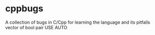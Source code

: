 # cppbugs
A collection of bugs in C/Cpp for learning the language and its pitfalls
vector of bool
pair USE AUTO
